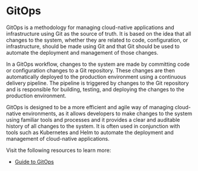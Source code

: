 # GitOps

GitOps is a methodology for managing cloud-native applications and  infrastructure using Git as the source of truth. It is based on the idea that all changes to the system, whether they are related to code,  configuration, or infrastructure, should be made using Git and that Git  should be used to automate the deployment and management of those  changes.

In a GitOps workflow, changes to the system are made by committing  code or configuration changes to a Git repository. These changes are  then automatically deployed to the production environment using a  continuous delivery pipeline. The pipeline is triggered by changes to  the Git repository and is responsible for building, testing, and  deploying the changes to the production environment.

GitOps is designed to be a more efficient and agile way of managing  cloud-native environments, as it allows developers to make changes to  the system using familiar tools and processes and it provides a clear  and auditable history of all changes to the system. It is often used in  conjunction with tools such as Kubernetes and Helm to automate the  deployment and management of cloud-native applications.

Visit the following resources to learn more:

- [Guide to GitOps](https://www.weave.works/technologies/gitops/)